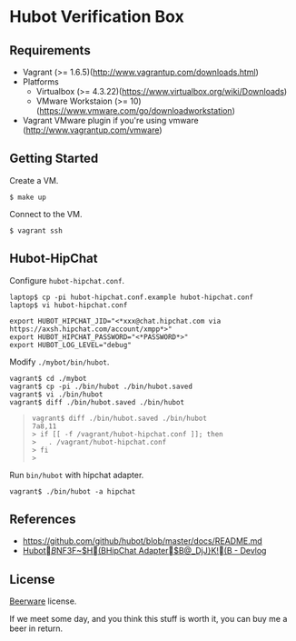 Hubot Verification Box
=====================

Requirements
------------

+ Vagrant (>= 1.6.5)(http://www.vagrantup.com/downloads.html)
+ Platforms
  + Virtualbox (>= 4.3.22)(https://www.virtualbox.org/wiki/Downloads)
  + VMware Workstaion (>= 10)(https://www.vmware.com/go/downloadworkstation)
+ Vagrant VMware plugin if you're using vmware (http://www.vagrantup.com/vmware)

Getting Started
---------------

Create a VM.

```
$ make up
```

Connect to the VM.

```
$ vagrant ssh
```

Hubot-HipChat
-------------

Configure `hubot-hipchat.conf`.

```
laptop$ cp -pi hubot-hipchat.conf.example hubot-hipchat.conf
laptop$ vi hubot-hipchat.conf
```

```
export HUBOT_HIPCHAT_JID="<*xxx@chat.hipchat.com via https://axsh.hipchat.com/account/xmpp*>"
export HUBOT_HIPCHAT_PASSWORD="<*PASSWORD*>"
export HUBOT_LOG_LEVEL="debug"
```

Modify `./mybot/bin/hubot`.

```
vagrant$ cd ./mybot
vagrant$ cp -pi ./bin/hubot ./bin/hubot.saved
vagrant$ vi ./bin/hubot
vagrant$ diff ./bin/hubot.saved ./bin/hubot
```

> ```
> vagrant$ diff ./bin/hubot.saved ./bin/hubot
> 7a8,11
> > if [[ -f /vagrant/hubot-hipchat.conf ]]; then
> >   . /vagrant/hubot-hipchat.conf
> > fi
> >
> ```

Run `bin/hubot` with hipchat adapter.

```
vagrant$ ./bin/hubot -a hipchat
```

References
----------

+ https://github.com/github/hubot/blob/master/docs/README.md
+ [Hubot$B$NF3F~$H(BHipChat Adapter$B@_DjJ}K!(B - Devlog](http://kkurahar.github.io/blog/2013/10/03/hubot-hipchat/)

License
-------

[Beerware](http://en.wikipedia.org/wiki/Beerware) license.

If we meet some day, and you think this stuff is worth it, you can buy me a beer in return.
